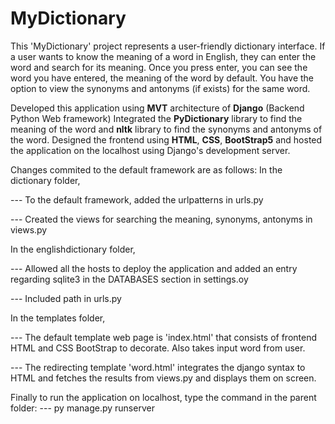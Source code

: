 # MyDictionary
This 'MyDictionary' project represents a user-friendly dictionary interface.
If a user wants to know the meaning of a word in English, they can enter the word and search for its meaning.
Once you press enter, you can see the word you have entered, the meaning of the word by default.
You have the option to view the synonyms and antonyms (if exists) for the same word.

Developed this application using **MVT** architecture of **Django** (Backend Python Web framework)
Integrated the **PyDictionary** library to find the meaning of the word and **nltk** library to find the synonyms and antonyms of the word.
Designed the frontend using **HTML**, **CSS**, **BootStrap5** and hosted the application on the localhost using Django's development server. 

Changes commited to the default framework are as follows:
In the dictionary folder,

--- To the default framework, added the urlpatterns in urls.py

--- Created the views for searching the meaning, synonyms, antonyms in views.py

In the englishdictionary folder,

--- Allowed all the hosts to deploy the application and added an entry regarding sqlite3 in the DATABASES section in settings.oy

--- Included path in urls.py

In the templates folder, 

--- The default template web page is 'index.html' that consists of frontend HTML and CSS BootStrap to decorate. Also takes input word from user.

--- The redirecting template 'word.html' integrates the django syntax to HTML and fetches the results from views.py and displays them on screen.

Finally to run the application on localhost, type the command in the parent folder:
--- py manage.py runserver
